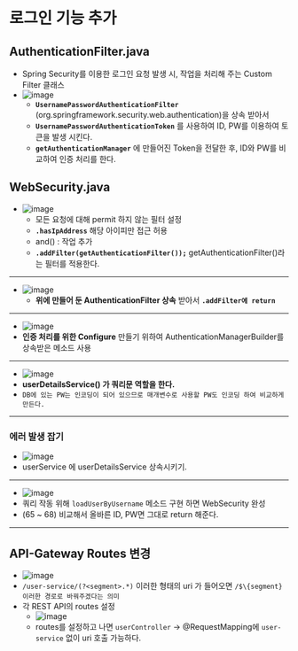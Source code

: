 # 로그인 기능 추가


## AuthenticationFilter.java
  - Spring Security를 이용한 로그인 요청 발생 시, 작업을 처리해 주는 Custom Filter 클래스
  - ![image](https://user-images.githubusercontent.com/35948339/122778597-19add380-d2e8-11eb-9b1c-4c73048b90f2.png)
    - __`UsernamePasswordAuthenticationFilter`__ (org.springframework.security.web.authentication)을 상속 받아서
    - __`UsernamePasswordAuthenticationToken`__ 를 사용하여 ID, PW를 이용하여 토큰을 발생 시킨다.
    - __`getAuthenticationManager`__ 에 만들어진 Token을 전달한 후, ID와 PW를 비교하여 인증 처리를 한다.

## WebSecurity.java
  - ![image](https://user-images.githubusercontent.com/35948339/122779531-e7e93c80-d2e8-11eb-9ba8-cf88a1a4d66d.png)
    - 모든 요청에 대해 permit 하지 않는 필터 설정
    - __`.hasIpAddress`__ 해당 아이피만 접근 허용
    - and() : 작업 추가
    - __`.addFilter(getAuthenticationFilter());`__ getAuthenticationFilter()라는 필터를 적용한다.
-----  
  - ![image](https://user-images.githubusercontent.com/35948339/122780413-ca68a280-d2e9-11eb-8228-7f0062e05fc8.png)
    - __위에 만들어 둔 AuthenticationFilter 상속__ 받아서 __`.addFilter에 return`__
-----  
  - ![image](https://user-images.githubusercontent.com/35948339/122781262-96da4800-d2ea-11eb-886e-510ff0cdd064.png)
  - __인증 처리를 위한 Configure__ 만들기 위하여 AuthenticationManagerBuilder를 상속받은 메소드 사용
-----
  - ![image](https://user-images.githubusercontent.com/35948339/122781483-d3a63f00-d2ea-11eb-8457-c63bd1bf697f.png)
  - __userDetailsService() 가 쿼리문 역할을 한다.__ 
  - `DB에 있는 PW는 인코딩이 되어 있으므로 매개변수로 사용할 PW도 인코딩 하여 비교하게 만든다.`
-----
  ### 에러 발생 잡기
  - ![image](https://user-images.githubusercontent.com/35948339/122782698-e705da00-d2eb-11eb-9f2c-229d2f041586.png)
  - userService 에 userDetailsService 상속시키기.
-----
  - ![image](https://user-images.githubusercontent.com/35948339/122782865-07ce2f80-d2ec-11eb-926d-0ba2169e6970.png)
  - 쿼리 작동 위해 `loadUserByUsername` 메소드 구현 하면 WebSecurity 완성
  - (65 ~ 68) 비교해서 올바른 ID, PW면 그대로 return 해준다.
-----

## API-Gateway Routes 변경
  - ![image](https://user-images.githubusercontent.com/35948339/122783888-ede11c80-d2ec-11eb-92aa-76ce6deaab0e.png)
  - `/user-service/(?<segment>.*)` 이러한 형태의 uri 가 들어오면 `/$\{segment} 이러한 경로로 바꿔주겠다는 의미`
  - 각 REST API의 routes 설정
    - ![image](https://user-images.githubusercontent.com/35948339/122784308-53cda400-d2ed-11eb-9dfe-2b552f11b354.png)
    - routes를 설정하고 나면 `userController` -> @RequestMapping에 `user-service` 없이 uri 호출 가능하다.

